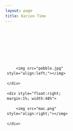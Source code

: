 ```yaml
---
layout: page
title: Karion Time
---
```


<br>
<center>
	<strong style="font-size:12vw;">
		<script src="karion.js"></script>
	</strong>
</center>
<br>
<br>
<br>
<br>

<div>
    <div style="float:left; margin:1%; width:48%">
		
		<img src="pebble.jpg" style="align:left;"></img>
          
    </div>

    <div style="float:right; margin:1%; width:48%">
        
        <img src="mac.png" style="align:right;"></img>

    </div>

</div>

<br><br>
